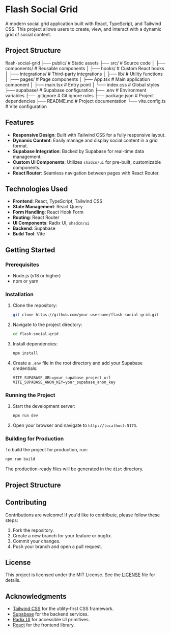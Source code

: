 # Flash Social Grid

A modern social grid application built with React, TypeScript, and Tailwind CSS. This project allows users to create, view, and interact with a dynamic grid of social content.

## Project Structure

flash-social-grid
├── public/ # Static assets
├── src/ # Source code
│ ├── components/ # Reusable components
│ ├── hooks/ # Custom React hooks
│ ├── integrations/ # Third-party integrations
│ ├── lib/ # Utility functions
│ ├── pages/ # Page components
│ ├── App.tsx # Main application component
│ ├── main.tsx # Entry point
│ └── index.css # Global styles
├── supabase/ # Supabase configuration
├── .env # Environment variables
├── .gitignore # Git ignore rules
├── package.json # Project dependencies
├── README.md # Project documentation
└── vite.config.ts # Vite configuration

## Features

- **Responsive Design**: Built with Tailwind CSS for a fully responsive layout.
- **Dynamic Content**: Easily manage and display social content in a grid format.
- **Supabase Integration**: Backed by Supabase for real-time data management.
- **Custom UI Components**: Utilizes `shadcn/ui` for pre-built, customizable components.
- **React Router**: Seamless navigation between pages with React Router.

## Technologies Used

- **Frontend**: React, TypeScript, Tailwind CSS
- **State Management**: React Query
- **Form Handling**: React Hook Form
- **Routing**: React Router
- **UI Components**: Radix UI, `shadcn/ui`
- **Backend**: Supabase
- **Build Tool**: Vite

## Getting Started

### Prerequisites

- Node.js (v18 or higher)
- npm or yarn

### Installation

1. Clone the repository:
   ```bash
   git clone https://github.com/your-username/flash-social-grid.git
   ```
2. Navigate to the project directory:
   ```bash
   cd flash-social-grid
   ```
3. Install dependencies:
   ```bash
   npm install
   ```
4. Create a `.env` file in the root directory and add your Supabase credentials:
   ```env
   VITE_SUPABASE_URL=your_supabase_project_url
   VITE_SUPABASE_ANON_KEY=your_supabase_anon_key
   ```

### Running the Project

1. Start the development server:
   ```bash
   npm run dev
   ```
2. Open your browser and navigate to `http://localhost:5173`.

### Building for Production

To build the project for production, run:
```bash
npm run build
```

The production-ready files will be generated in the `dist` directory.

## Project Structure

## Contributing

Contributions are welcome! If you'd like to contribute, please follow these steps:

1. Fork the repository.
2. Create a new branch for your feature or bugfix.
3. Commit your changes.
4. Push your branch and open a pull request.

## License

This project is licensed under the MIT License. See the [LICENSE](LICENSE) file for details.

## Acknowledgments

- [Tailwind CSS](https://tailwindcss.com/) for the utility-first CSS framework.
- [Supabase](https://supabase.com/) for the backend services.
- [Radix UI](https://www.radix-ui.com/) for accessible UI primitives.
- [React](https://reactjs.org/) for the frontend library.